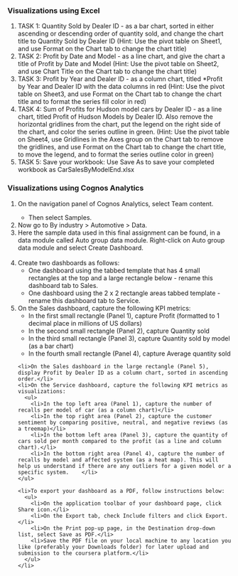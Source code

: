 <h3>Visualizations using Excel </h3>

<ol>
  <li>TASK 1: Quantity Sold by Dealer ID - as a bar chart, sorted in either ascending or descending order of quantity sold, and change the chart title to Quantity Sold by Dealer ID (Hint: Use the pivot table on Sheet1, and use Format on the Chart tab to change the chart title)</li>
  <li>TASK 2: Profit by Date and Model - as a line chart, and give the chart a title of Profit by Date and Model (Hint: Use the pivot table on Sheet2, and use Chart Title on the Chart tab to change the chart title)</li>
  <li>TASK 3: Profit by Year and Dealer ID - as a column chart, titled *Profit by Year and Dealer ID with the data columns in red (Hint: Use the pivot table on Sheet3, and use Format on the Chart tab to change the chart title and to format the series fill color in red)</li>
  <li>TASK 4: Sum of Profits for Hudson model cars by Dealer ID - as a line chart, titled Profit of Hudson Models by Dealer ID. Also remove the horizontal gridlines from the chart, put the legend on the right side of the chart, and color the series outline in green. (Hint: Use the pivot table on Sheet4, use Gridlines in the Axes group on the Chart tab to remove the gridlines, and use Format on the Chart tab to change the chart title, to move the legend, and to format the series outline color in green)</li>
  <li>TASK 5: Save your workbook: Use Save As to save your completed workbook as CarSalesByModelEnd.xlsx</li>
</ol>

<h3>Visualizations using Cognos Analytics </h3>

<ol>
  <li>On the navigation panel of Cognos Analytics, select Team content.</li>
  <ul>
      <li>Then select Samples.</li>
  </ul>
  <li>Now go to By industry > Automotive > Data.</li>
  <li>Here the sample data used in this final assignment can be found, in a data module called Auto group data module. Right-click on Auto group data module and select Create Dashboard.</li></br>

  <li>Create two dashboards as follows:
    <ul>
      <li>One dashboard using the tabbed template that has 4 small rectangles at the top and a large rectangle below - rename this dashboard tab to Sales.</li>
      <li>One dashboard using the 2 x 2 rectangle areas tabbed template - rename this dashboard tab to Service.</li>
    </ul>
  </li>
      
  <li>On the Sales dashboard, capture the following KPI metrics:
    <ul>
      <li>In the first small rectangle (Panel 1), capture Profit (formatted to 1 decimal place in millions of US dollars)</li>
      <li>In the second small rectangle (Panel 2), capture Quantity sold</li>
      <li>In the third small rectangle (Panel 3), capture Quantity sold by model (as a bar chart)</li>
      <li>In the fourth small rectangle (Panel 4), capture Average quantity sold</li>
    </ul>
  </li>
      
    <li>On the Sales dashboard in the large rectangle (Panel 5), display Profit by Dealer ID as a column chart, sorted in ascending order.</li>
    <li>On the Service dashboard, capture the following KPI metrics as visualizations:
      <ul>
        <li>In the top left area (Panel 1), capture the number of recalls per model of car (as a column chart)</li>
        <li>In the top right area (Panel 2), capture the customer sentiment by comparing positive, neutral, and negative reviews (as a treemap)</li>
        <li>In the bottom left area (Panel 3), capture the quantity of cars sold per month compared to the profit (as a line and column chart).</li>
        <li>In the bottom right area (Panel 4), capture the number of recalls by model and affected system (as a heat map). This will help us understand if there are any outliers for a given model or a specific system.    </li>
    </ul>
  </li>

      
    <li>To export your dashboard as a PDF, follow instructions below:
      <ul>
        <li>On the application toolbar of your dashboard page, click Share icon.</li>
        <li>On the Export tab, check Include filters and click Export.</li>
        <li>On the Print pop-up page, in the Destination drop-down list, select Save as PDF.</li>
        <li>Save the PDF file on your local machine to any location you like (preferably your Downloads folder) for later upload and submission to the coursera platform.</li>
      </ul>
    </li>
</ol>

